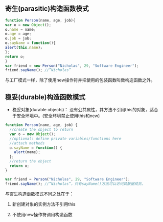 ## 寄生(parasitic)构造函数模式

```javascript
function Person(name, age, job){
var o = new Object();
o.name = name;
o.age = age;
o.job = job;
o.sayName = function(){
alert(this.name);
};
return o;
}
var friend = new Person("Nicholas", 29, "Software Engineer");
friend.sayName(); //”Nicholas”
```
与工厂模式一样，除了使用new操作符并把使用的包装函数叫做构造函数之外。

## 稳妥(durable)构造函数模式

* 稳妥对象(durable objects)： 没有公共属性，其方法不引用this的对象，适合于安全环境中。(安全环境禁止使用this和new)

```javascript
function Person(name, age, job) {
  //create the object to return
  var o = new Object();
  //optional: define private variables/functions here
  //attach methods
  o.sayName = function() {
    alert(name);
  };
  //return the object
  return o;
}

var friend = Person("Nicholas", 29, "Software Engineer");
friend.sayName(); //”Nicholas”，只有sayName()方法可以访问其数据成员。
```

与寄生构造函数模式不同之处在于：  

1. 新创建对象的实例方法不引用this    

2. 不使用new操作符调用构造函数
